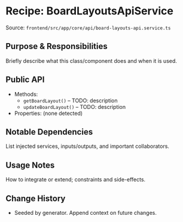 # Recipe: BoardLayoutsApiService

Source: `frontend/src/app/core/api/board-layouts-api.service.ts`

## Purpose & Responsibilities
Briefly describe what this class/component does and when it is used.

## Public API
- Methods:
  - `getBoardLayout()` – TODO: description
  - `updateBoardLayout()` – TODO: description
- Properties: (none detected)

## Notable Dependencies
List injected services, inputs/outputs, and important collaborators.

## Usage Notes
How to integrate or extend; constraints and side-effects.

## Change History
- Seeded by generator. Append context on future changes.
